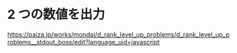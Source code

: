 # 2 つの数値を出力
https://paiza.jp/works/mondai/d_rank_level_up_problems/d_rank_level_up_problems__stdout_boss/edit?language_uid=javascript
